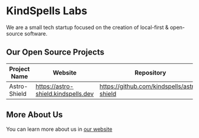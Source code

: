 # KindSpells Labs

We are a small tech startup focused on the creation of local-first & open-source software.

## Our Open Source Projects

| Project Name | Website                             | Repository                                 |
| ------------ | ----------------------------------- | ------------------------------------------ |
| Astro-Shield | https://astro-shield.kindspells.dev | https://github.com/kindspells/astro-shield |

## More About Us

You can learn more about us in [our website](https://kindspells.dev?utm_source=github&utm_medium=about_link&utm_campaign=floss)

